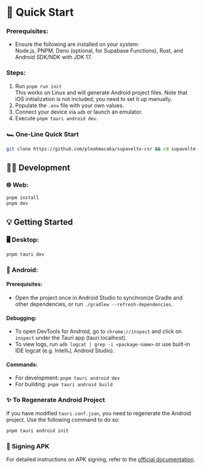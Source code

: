 # 🚀 Quick Start

### Prerequisites:

- Ensure the following are installed on your system:  
  Node.js, PNPM, Deno (optional, for Supabase Functions), Rust, and Android SDK/NDK with JDK 17.

### Steps:

1. Run `pnpm run init`  
   This works on Linux and will generate Android project files. Note that iOS initialization is not included; you need
   to set it up manually.
2. Populate the `.env` file with your own values.
3. Connect your device via `adb` or launch an emulator.
4. Execute `pnpm tauri android dev`.

### 🏎️ One-Line Quick Start

```bash
git clone https://github.com/pleahmacaka/supavelte-csr && cd supavelte-csr && rm -rf .git && pnpm run init && pnpm tauri android dev
```

## 👨‍💻 Development

### 🌐 Web:

```bash
pnpm install
pnpm dev
```

## 💡 Getting Started

### 🖥️ Desktop:

```bash
pnpm tauri dev
```

### 📱 Android:

#### Prerequisites:

- Open the project once in Android Studio to synchronize Gradle and other dependencies, or
  run `./gradlew --refresh-dependencies`.

#### Debugging:

- To open DevTools for Android, go to `chrome://inspect` and click on `inspect` under the Tauri app (tauri.localhost).
- To view logs, run `adb logcat | grep -i <package-name>` or use built-in IDE logcat (e.g. IntelliJ, Android Studio).

#### Commands:

- For development: `pnpm tauri android dev`
- For building: `pnpm tauri android build`

### ✨ To Regenerate Android Project

If you have modified `tauri.conf.json`, you need to regenerate the Android project. Use the following command to do so:

```bash
pnpm tauri android init
```

### 📝 Signing APK

For detailed instructions on APK signing, refer to
the [official documentation](https://v2.tauri.app/distribute/apk-sign/).
